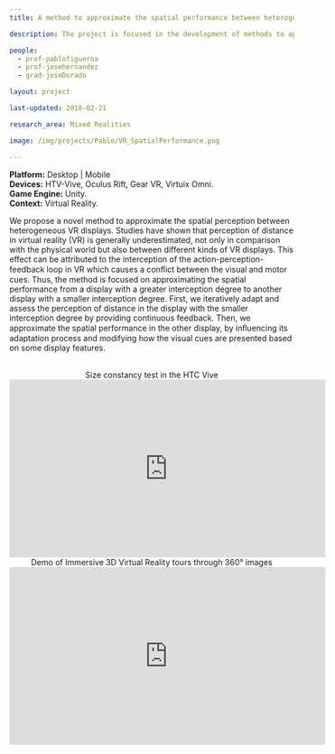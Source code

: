 ```yaml
---
title: A method to approximate the spatial performance between heterogeneous VR displays

description: The project is focused in the development of methods to approximate the spatial performance between hetereogeneous virtual reality displays.

people:
  - prof-pablofigueroa
  - prof-josehernandez
  - grad-joseDorado  

layout: project

last-updated: 2018-02-21

research_area: Mixed Realities

image: /img/projects/Pablo/VR_SpatialPerformance.png

---
```

<b>Platform:</b> Desktop | Mobile </br>
<b>Devices:</b> HTV-Vive, Oculus Rift, Gear VR, Virtuix Omni. </br>
<b>Game Engine:</b> Unity. </br>
<b>Context:</b> Virtual Reality.
<p>
We propose a novel method to approximate the spatial perception between heterogeneous VR displays. Studies have shown that perception of distance in virtual reality (VR) is generally underestimated, not only in comparison with the physical world but also between different kinds of VR displays. This effect can be attributed to the interception of the action-perception-feedback loop in VR which causes a conﬂict between the visual and motor cues. Thus, the method is focused on approximating the spatial performance from a display with a greater interception degree to another display with a smaller interception degree. First, we iteratively adapt and assess the perception of distance in the display with the smaller interception degree by providing continuous feedback. Then, we approximate the spatial performance in the other display, by inﬂuencing its adaptation process and modifying how the visual cues are presented based on some display features.
</p>
<center>
<br/>
Size constancy test in the HTC Vive 
<iframe width="560" height="315" src="https://www.youtube.com/embed/2Ak0Pih7oXU" frameborder="0" allow="autoplay; encrypted-media" allowfullscreen></iframe>
<br/>
Demo of Immersive 3D Virtual Reality tours through 360° images 
<iframe width="560" height="315" src="https://www.youtube.com/embed/qxspaJOLxho" frameborder="0" allow="autoplay; encrypted-media" allowfullscreen></iframe>
</center>

